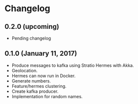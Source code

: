 # Changelog

## 0.2.0 (upcoming)

* Pending changelog

## 0.1.0 (January 11, 2017)

* Produce messages to kafka using Stratio Hermes with Akka.
* Geolocation.
* Hermes can now run in Docker.
* Generate numbers.
* Feature/hermes clustering.
* Create kafka producer.
* Implementation for random names.
